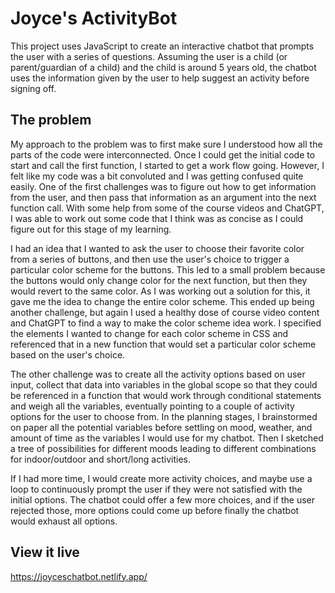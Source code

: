 # Joyce's ActivityBot

This project uses JavaScript to create an interactive chatbot that prompts the user with a series of questions. Assuming the user is a child (or parent/guardian of a child) and the child is around 5 years old, the chatbot uses the information given by the user to help suggest an activity before signing off.

## The problem

My approach to the problem was to first make sure I understood how all the parts of the code were interconnected. Once I could get the initial code to start and call the first function, I started to get a work flow going. However, I felt like my code was a bit convoluted and I was getting confused quite easily. One of the first challenges was to figure out how to get information from the user, and then pass that information as an argument into the next function call. With some help from some of the course videos and ChatGPT, I was able to work out some code that I think was as concise as I could figure out for this stage of my learning.

I had an idea that I wanted to ask the user to choose their favorite color from a series of buttons, and then use the user's choice to trigger a particular color scheme for the buttons. This led to a small problem because the buttons would only change color for the next function, but then they would revert to the same color. As I was working out a solution for this, it gave me the idea to change the entire color scheme. This ended up being another challenge, but again I used a healthy dose of course video content and ChatGPT to find a way to make the color scheme idea work. I specified the elements I wanted to change for each color scheme in CSS and referenced that in a new function that would set a particular color scheme based on the user's choice. 

The other challenge was to create all the activity options based on user input, collect that data into variables in the global scope so that they could be referenced in a function that would work through conditional statements and weigh all the variables, eventually pointing to a couple of activity options for the user to choose from. In the planning stages, I brainstormed on paper all the potential variables before settling on mood, weather, and amount of time as the variables I would use for my chatbot. Then I sketched a tree of possibilities for different moods leading to different combinations for indoor/outdoor and short/long activities.

If I had more time, I would create more activity choices, and maybe use a loop to continuously prompt the user if they were not satisfied with the initial options. The chatbot could offer a few more choices, and if the user rejected those, more options could come up before finally the chatbot would exhaust all options. 

## View it live

https://joyceschatbot.netlify.app/